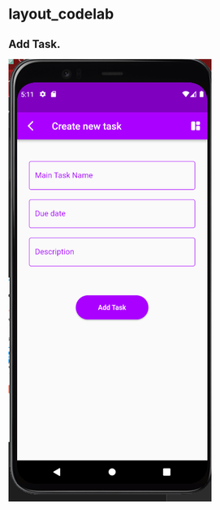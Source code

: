 # layout_codelab

## Add Task.
![add task](https://github.com/yakobsolo/2023-project-phase-mobile-tasks/blob/main/on-boarding/layout_codelab/assets/Screenshot%20(922).png)
